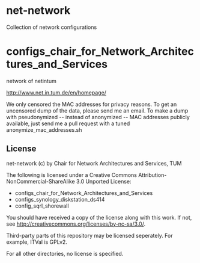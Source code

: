 net-network
===========

Collection of network configurations


configs_chair_for_Network_Architectures_and_Services
===========
network of netintum


http://www.net.in.tum.de/en/homepage/


We only censored the MAC addresses for privacy reasons. 
To get an uncensored dump of the data, please send me an email. 
To make a dump with pseudonymized -- instead of anonymized -- MAC addresses publicly available, just send me a pull request with a tuned anonymize_mac_addresses.sh


License
-------

net-network (c) by Chair for Network Architectures and Services, TUM

The following is licensed under a Creative Commons Attribution-NonCommercial-ShareAlike 3.0 Unported License:

 * configs_chair_for_Network_Architectures_and_Services
 * configs_synology_diskstation_ds414
 * config_sqrl_shorewall

You should have received a copy of the license along with this work.  If not, see <http://creativecommons.org/licenses/by-nc-sa/3.0/>.

Third-party parts of this repository may be licensed seperately.
For example, ITVal is GPLv2.

For all other directories, no license is specified.

